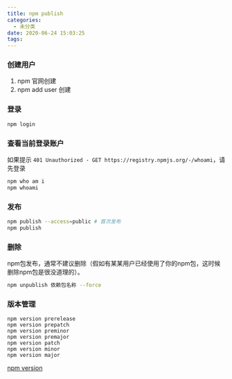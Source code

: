 ```yaml
---
title: npm publish
categories:
  - 未分类
date: 2020-06-24 15:03:25
tags:
---
```


### 创建用户
1. npm 官网创建 
2. npm add user 创建

### 登录

```bash
npm login
```
### 查看当前登录账户

如果提示 `401 Unauthorized - GET https://registry.npmjs.org/-/whoami`，请先登录

```bash
npm who am i
npm whoami
``` 
### 发布

```bash
npm publish --access=public # 首次发布
npm publish
```
### 删除

npm包发布，通常不建议删除（假如有某某用户已经使用了你的npm包，这时候删除npm包是很没道理的）。

```bash
npm unpublish 依赖包名称 --force
```

### 版本管理
```
npm version prerelease
npm version prepatch
npm version preminor
npm version premajor
npm version patch
npm version minor
npm version major
```

[npm version](https://blog.csdn.net/weixin_40817115/article/details/90384398)